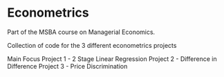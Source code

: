 # Econometrics

Part of the MSBA course on Managerial Economics.

Collection of code for the 3 different econometrics projects

Main Focus
Project 1 - 2 Stage Linear Regression
Project 2 - Difference in Difference
Project 3 - Price Discrimination
